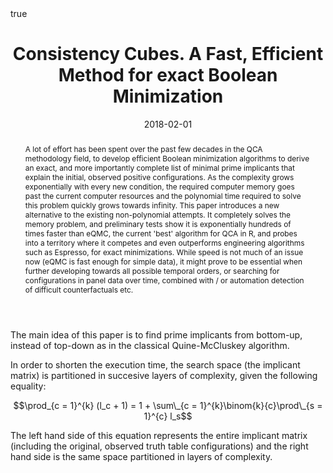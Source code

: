 ﻿---
featured: true

authors:
- Adrian Dușa

title: "Consistency Cubes. A Fast, Efficient Method for exact Boolean Minimization"

date: "2018-02-01"
publishDate: "2018-02-01"

# 0 = Uncategorized, 1 = Conference proceedings, 2 = Journal, 3 = Work in progress, 4 = Technical report, 5 = Book, 6 = Book chapter
publication_types:
- 2

publication: '*R Journal*'

publication_short: ""

abstract: "A lot of effort has been spent over the past few decades in the QCA methodology field, to develop efficient Boolean minimization algorithms to derive an exact, and more importantly complete list of minimal prime implicants that explain the initial, observed positive configurations. As the complexity grows exponentially with every new condition, the required computer memory goes past the current computer resources and the polynomial time required to solve this problem quickly grows towards infinity. This paper introduces a new alternative to the existing non-polynomial attempts. It completely solves the memory problem, and preliminary tests show it is exponentially hundreds of times faster than eQMC, the current 'best' algorithm for QCA in R, and probes into a territory where it competes and even outperforms engineering algorithms such as Espresso, for exact minimizations. While speed is not much of an issue now (eQMC is fast enough for simple data), it might prove to be essential when further developing towards all possible temporal orders, or searching for configurations in panel data over time, combined with / or automation detection of difficult counterfactuals etc."

doi: "10.32614/RJ-2018-080"

projects: []

summary: "The most recent, cutting edge Boolean minimization algorithm."

math: true

tags: ["R", "QCA"]

# url_code: ""
# url_dataset: ""
url_pdf: "uploads/publications/2018-RJ.pdf"
# url_poster: ""
# url_project: ""
# url_slides: ""
# url_source: ""
# url_video: ""

links:
- name: "Journal page"
  url: "https://journal.r-project.org/archive/2018/RJ-2018-080/index.html"

image:
  caption: ""
  focal_point: ""
  preview_only: false
---

The main idea of this paper is to find prime implicants from bottom-up, instead of top-down as in the classical Quine-McCluskey algorithm.

In order to shorten the execution time, the search space (the implicant matrix) is partitioned in succesive layers of complexity, given the following equality:

$$\prod_{c = 1}^{k} (l_c + 1) = 1 + \sum\_{c = 1}^{k}\binom{k}{c}\prod\_{s = 1}^{c} l_s$$

The left hand side of this equation represents the entire implicant matrix (including the original, observed truth table configurations) and the right hand side is the same space partitioned in layers of complexity.

